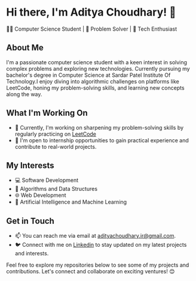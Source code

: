 # Hi there, I'm Aditya Choudhary! 👋

👨‍💻 Computer Science Student | 🧠 Problem Solver | 🌱 Tech Enthusiast

## About Me

I'm a passionate computer science student with a keen interest in solving complex problems and exploring new technologies. Currently pursuing my bachelor's degree in Computer Science at Sardar Patel Institute Of Technology.I enjoy diving into algorithmic challenges on platforms like LeetCode, honing my problem-solving skills, and learning new concepts along the way.

## What I'm Working On

- 🔭 Currently, I'm working on sharpening my problem-solving skills by regularly practicing on [LeetCode](https://leetcode.com/u/adiiitya24/)
- 💼 I'm open to internship opportunities to gain practical experience and contribute to real-world projects.

## My Interests

- 💻 Software Development
- 🧠 Algorithms and Data Structures
- 🌐 Web Development
- 🤖 Artificial Intelligence and Machine Learning

## Get in Touch

- 📫 You can reach me via email at adityachoudhary.ir@gmail.com.
- 🐦 Connect with me on [Linkedin](https://www.linkedin.com/in/aditya-choudhary-91719322a/) to stay updated on my latest projects and interests.


Feel free to explore my repositories below to see some of my projects and contributions. Let's connect and collaborate on exciting ventures! 😊
